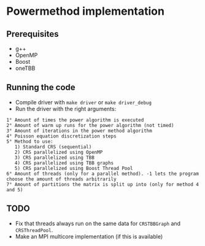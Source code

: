 # Powermethod implementation

## Prerequisites

* g++
* OpenMP
* Boost
* oneTBB 

## Running the code

* Compile driver with `make driver` or `make driver_debug`
* Run the driver with the right arguments:
```
1° Amount of times the power algorithm is executed
2° Amount of warm up runs for the power algorithm (not timed)
3° Amount of iterations in the power method algorithm
4° Poisson equation discretization steps
5° Method to use:
   1) Standard CRS (sequential)
   2) CRS parallelized using OpenMP
   3) CRS parallelized using TBB
   4) CRS parallelized using TBB graphs
   5) CRS parallelized using Boost Thread Pool
6° Amount of threads (only for a parallel method). -1 lets the program choose the amount of threads arbitrarily
7° Amount of partitions the matrix is split up into (only for method 4 and 5)
```

## TODO

* Fix that threads always run on the same data for `CRSTBBGraph` and `CRSThreadPool`.
* Make an MPI multicore implementation (if this is available)